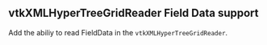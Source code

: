 ## vtkXMLHyperTreeGridReader Field Data support

Add the abiliy to read FieldData in the `vtkXMLHyperTreeGridReader`.
